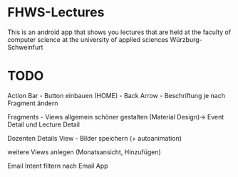 ﻿# FHWS-Lectures
This is an android app that shows you lectures that are held at the faculty of computer science at the university of applied sciences Würzburg-Schweinfurt 

# TODO
Action Bar 
	- Button einbauen (HOME)
	- Back Arrow
	- Beschriftung je nach Fragment ändern

Fragments
	- Views allgemein schöner gestalten (Material Design)-> Event Detail und Lecture Detail

Dozenten Details View
	- Bilder speichern (+ autoanimation)

weitere Views anlegen (Monatsansicht, Hinzufügen)

Email Intent filtern nach Email App
